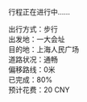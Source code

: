 <el-tag type="success">行程正在进行中……</el-tag>
<el-card class="box-card" shadow="hover">
  <div>出行方式：步行</div>
  <div>出发地：一大会址</div>
  <div>目的地：上海人民广场</div>
  <div>道路状况：通畅</div>
  <div>偏移路线：0米</div>
  <div>已完成：80%</div>
  <div>预计花费：20 CNY</div>
</el-card>
<div align=center>
<img :src="$withBase('/出行轨迹.jpg')" />

</div>

<style>
  .el-tag {
    font-size: 16px;
  }
  img {
    margin-top: 20px;    
  }
  .text {
    font-size: 10px;
  }

  .item {
    padding: 18px 0;
  }

  .box-card {
    width: 100%;
    margin-top: 20px;
    text-align: left;
  }
  .el-card {
        border-radius: 16px;
        box-shadow: 0 2px 4px rgba(0, 0, 0, .12), 0 0 6px rgba(0, 0, 0, .04);
  }
  .el-card__header {
      background: rgba(161, 249, 249, 1);
  }
  .el-card__body {
      background: rgba(245, 249, 161, 1);
  }
</style>